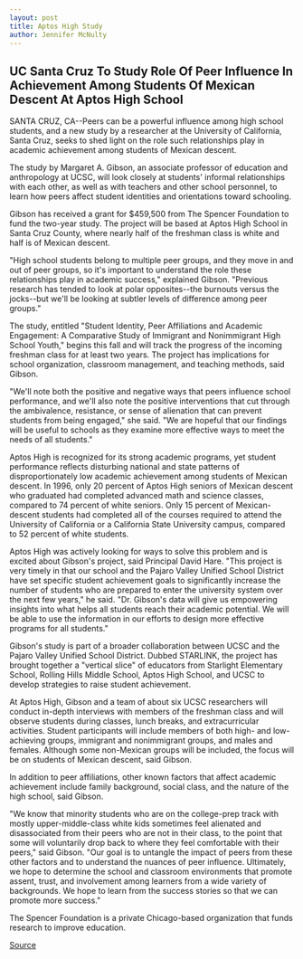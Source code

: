 ```yaml
---
layout: post
title: Aptos High Study
author: Jennifer McNulty
---
```


## UC Santa Cruz To Study Role Of Peer Influence In Achievement Among Students Of Mexican Descent At Aptos High School

SANTA CRUZ, CA--Peers can be a powerful influence among high school students, and a new study by a researcher at the University of California, Santa Cruz, seeks to shed light on the role such relationships play in academic achievement among students of Mexican descent.

The study by Margaret A. Gibson, an associate professor of education and anthropology at UCSC, will look closely at students' informal relationships with each other, as well as with teachers and other school personnel, to learn how peers affect student identities and orientations toward schooling.

Gibson has received a grant for $459,500 from The Spencer Foundation to fund the two-year study. The project will be based at Aptos High School in Santa Cruz County, where nearly half of the freshman class is white and half is of Mexican descent.

"High school students belong to multiple peer groups, and they move in and out of peer groups, so it's important to understand the role these relationships play in academic success," explained Gibson. "Previous research has tended to look at polar opposites--the burnouts versus the jocks--but we'll be looking at subtler levels of difference among peer groups."

The study, entitled "Student Identity, Peer Affiliations and Academic Engagement: A Comparative Study of Immigrant and Nonimmigrant High School Youth," begins this fall and will track the progress of the incoming freshman class for at least two years. The project has implications for school organization, classroom management, and teaching methods, said Gibson.

"We'll note both the positive and negative ways that peers influence school performance, and we'll also note the positive interventions that cut through the ambivalence, resistance, or sense of alienation that can prevent students from being engaged," she said. "We are hopeful that our findings will be useful to schools as they examine more effective ways to meet the needs of all students."

Aptos High is recognized for its strong academic programs, yet student performance reflects disturbing national and state patterns of disproportionately low academic achievement among students of Mexican descent. In 1996, only 20 percent of Aptos High seniors of Mexican descent who graduated had completed advanced math and science classes, compared to 74 percent of white seniors. Only 15 percent of Mexican- descent students had completed all of the courses required to attend the University of California or a California State University campus, compared to 52 percent of white students.

Aptos High was actively looking for ways to solve this problem and is excited about Gibson's project, said Principal David Hare. "This project is very timely in that our school and the Pajaro Valley Unified School District have set specific student achievement goals to significantly increase the number of students who are prepared to enter the university system over the next few years," he said. "Dr. Gibson's data will give us empowering insights into what helps all students reach their academic potential. We will be able to use the information in our efforts to design more effective programs for all students."

Gibson's study is part of a broader collaboration between UCSC and the Pajaro Valley Unified School District. Dubbed STARLINK, the project has brought together a "vertical slice" of educators from Starlight Elementary School, Rolling Hills Middle School, Aptos High School, and UCSC to develop strategies to raise student achievement.

At Aptos High, Gibson and a team of about six UCSC researchers will conduct in-depth interviews with members of the freshman class and will observe students during classes, lunch breaks, and extracurricular activities. Student participants will include members of both high- and low-achieving groups, immigrant and nonimmigrant groups, and males and females. Although some non-Mexican groups will be included, the focus will be on students of Mexican descent, said Gibson.

In addition to peer affiliations, other known factors that affect academic achievement include family background, social class, and the nature of the high school, said Gibson.

"We know that minority students who are on the college-prep track with mostly upper-middle-class white kids sometimes feel alienated and disassociated from their peers who are not in their class, to the point that some will voluntarily drop back to where they feel comfortable with their peers," said Gibson. "Our goal is to untangle the impact of peers from these other factors and to understand the nuances of peer influence. Ultimately, we hope to determine the school and classroom environments that promote assent, trust, and involvement among learners from a wide variety of backgrounds. We hope to learn from the success stories so that we can promote more success."

The Spencer Foundation is a private Chicago-based organization that funds research to improve education.

[Source](http://www1.ucsc.edu/news_events/press_releases/archive/98-99/08-98/aptoshi.htm "Permalink to UC Santa Cruz: Aptos High Study")